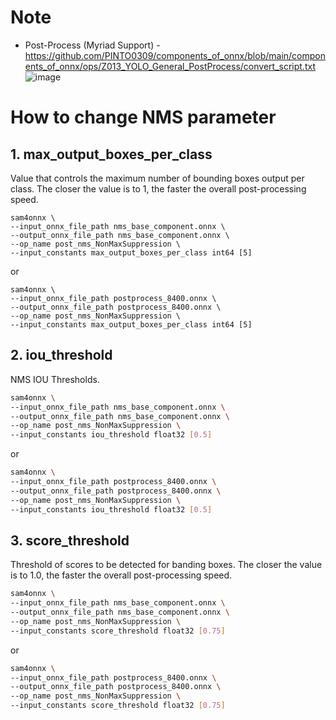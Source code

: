 # Note
- Post-Process (Myriad Support) - https://github.com/PINTO0309/components_of_onnx/blob/main/components_of_onnx/ops/Z013_YOLO_General_PostProcess/convert_script.txt
![image](https://user-images.githubusercontent.com/33194443/207271656-0b7fc7ca-aadb-4d3c-b18c-388bd60c687d.png)

# How to change NMS parameter
## 1. max_output_boxes_per_class
  Value that controls the maximum number of bounding boxes output per class. The closer the value is to 1, the faster the overall post-processing speed.
  ```
  sam4onnx \
  --input_onnx_file_path nms_base_component.onnx \
  --output_onnx_file_path nms_base_component.onnx \
  --op_name post_nms_NonMaxSuppression \
  --input_constants max_output_boxes_per_class int64 [5]
  ```
  or
  ```
  sam4onnx \
  --input_onnx_file_path postprocess_8400.onnx \
  --output_onnx_file_path postprocess_8400.onnx \
  --op_name post_nms_NonMaxSuppression \
  --input_constants max_output_boxes_per_class int64 [5]
  ```
## 2. iou_threshold
  NMS IOU Thresholds.
  ```bash
  sam4onnx \
  --input_onnx_file_path nms_base_component.onnx \
  --output_onnx_file_path nms_base_component.onnx \
  --op_name post_nms_NonMaxSuppression \
  --input_constants iou_threshold float32 [0.5]
  ```
  or
  ```bash
  sam4onnx \
  --input_onnx_file_path postprocess_8400.onnx \
  --output_onnx_file_path postprocess_8400.onnx \
  --op_name post_nms_NonMaxSuppression \
  --input_constants iou_threshold float32 [0.5]
  ```
## 3. score_threshold
  Threshold of scores to be detected for banding boxes. The closer the value is to 1.0, the faster the overall post-processing speed.
  ```bash
  sam4onnx \
  --input_onnx_file_path nms_base_component.onnx \
  --output_onnx_file_path nms_base_component.onnx \
  --op_name post_nms_NonMaxSuppression \
  --input_constants score_threshold float32 [0.75]
  ```
  or
  ```bash
  sam4onnx \
  --input_onnx_file_path postprocess_8400.onnx \
  --output_onnx_file_path postprocess_8400.onnx \
  --op_name post_nms_NonMaxSuppression \
  --input_constants score_threshold float32 [0.75]
  ```
